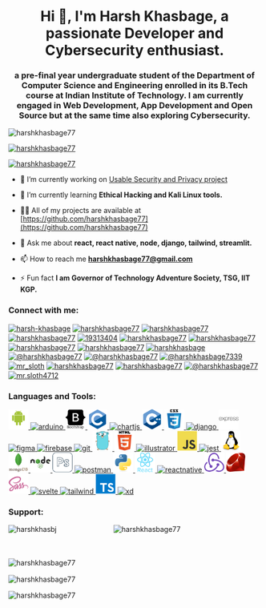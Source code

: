 <h1 align="center">Hi 👋, I'm Harsh Khasbage, a passionate Developer and Cybersecurity enthusiast.</h1>
<h3 align="center">a pre-final year undergraduate student of the Department of Computer Science and Engineering enrolled in its B.Tech course at Indian Institute of Technology. I am currently engaged in Web Development, App Development and Open Source but at the same time also exploring Cybersecurity.</h3>

<p align="left"> <img src="https://komarev.com/ghpvc/?username=harshkhasbage77&label=Profile%20views&color=0e75b6&style=flat" alt="harshkhasbage77" /> </p>

<p align="left"> <a href="https://github.com/ryo-ma/github-profile-trophy"><img src="https://github-profile-trophy.vercel.app/?username=harshkhasbage77" alt="harshkhasbage77" /></a> </p>

<p align="left"> <a href="https://twitter.com/harshkhasbage77" target="blank"><img src="https://img.shields.io/twitter/follow/harshkhasbage77?logo=twitter&style=for-the-badge" alt="harshkhasbage77" /></a> </p>

- 🔭 I’m currently working on [Usable Security and Privacy project](https://github.com/harshkhasbage77/USP_Project)

- 🌱 I’m currently learning **Ethical Hacking and Kali Linux tools.**

- 👨‍💻 All of my projects are available at [https://github.com/harshkhasbage77](https://github.com/harshkhasbage77)

- 💬 Ask me about **react, react native, node, django, tailwind, streamlit.**

- 📫 How to reach me **harshkhasbage77@gmail.com**

- ⚡ Fun fact **I am Governor of Technology Adventure Society, TSG, IIT KGP.**

<h3 align="left">Connect with me:</h3>
<p align="left">
<a href="https://codepen.io/harsh-khasbage" target="blank"><img align="center" src="https://raw.githubusercontent.com/rahuldkjain/github-profile-readme-generator/master/src/images/icons/Social/codepen.svg" alt="harsh-khasbage" height="30" width="40" /></a>
<a href="https://dev.to/harshkhasbage77" target="blank"><img align="center" src="https://raw.githubusercontent.com/rahuldkjain/github-profile-readme-generator/master/src/images/icons/Social/devto.svg" alt="harshkhasbage77" height="30" width="40" /></a>
<a href="https://twitter.com/harshkhasbage77" target="blank"><img align="center" src="https://raw.githubusercontent.com/rahuldkjain/github-profile-readme-generator/master/src/images/icons/Social/twitter.svg" alt="harshkhasbage77" height="30" width="40" /></a>
<a href="https://linkedin.com/in/harshkhasbage77" target="blank"><img align="center" src="https://raw.githubusercontent.com/rahuldkjain/github-profile-readme-generator/master/src/images/icons/Social/linked-in-alt.svg" alt="harshkhasbage77" height="30" width="40" /></a>
<a href="https://stackoverflow.com/users/19313404" target="blank"><img align="center" src="https://raw.githubusercontent.com/rahuldkjain/github-profile-readme-generator/master/src/images/icons/Social/stack-overflow.svg" alt="19313404" height="30" width="40" /></a>
<a href="https://codesandbox.com/harshkhasbage77" target="blank"><img align="center" src="https://raw.githubusercontent.com/rahuldkjain/github-profile-readme-generator/master/src/images/icons/Social/codesandbox.svg" alt="harshkhasbage77" height="30" width="40" /></a>
<a href="https://fb.com/harshkhasbage77" target="blank"><img align="center" src="https://raw.githubusercontent.com/rahuldkjain/github-profile-readme-generator/master/src/images/icons/Social/facebook.svg" alt="harshkhasbage77" height="30" width="40" /></a>
<a href="https://instagram.com/harshkhasbage77" target="blank"><img align="center" src="https://raw.githubusercontent.com/rahuldkjain/github-profile-readme-generator/master/src/images/icons/Social/instagram.svg" alt="harshkhasbage77" height="30" width="40" /></a>
<a href="https://dribbble.com/harshkhasbage77" target="blank"><img align="center" src="https://raw.githubusercontent.com/rahuldkjain/github-profile-readme-generator/master/src/images/icons/Social/dribbble.svg" alt="harshkhasbage77" height="30" width="40" /></a>
<a href="https://www.behance.net/harshkhasbage" target="blank"><img align="center" src="https://raw.githubusercontent.com/rahuldkjain/github-profile-readme-generator/master/src/images/icons/Social/behance.svg" alt="harshkhasbage" height="30" width="40" /></a>
<a href="https://hashnode.com/@harshkhasbage77" target="blank"><img align="center" src="https://raw.githubusercontent.com/rahuldkjain/github-profile-readme-generator/master/src/images/icons/Social/hashnode.svg" alt="@harshkhasbage77" height="30" width="40" /></a>
<a href="https://medium.com/@harshkhasbage77" target="blank"><img align="center" src="https://raw.githubusercontent.com/rahuldkjain/github-profile-readme-generator/master/src/images/icons/Social/medium.svg" alt="@harshkhasbage77" height="30" width="40" /></a>
<a href="https://www.youtube.com/c/@harshkhasbage7339" target="blank"><img align="center" src="https://raw.githubusercontent.com/rahuldkjain/github-profile-readme-generator/master/src/images/icons/Social/youtube.svg" alt="@harshkhasbage7339" height="30" width="40" /></a>
<a href="https://www.codechef.com/users/mr_sloth" target="blank"><img align="center" src="https://cdn.jsdelivr.net/npm/simple-icons@3.1.0/icons/codechef.svg" alt="mr_sloth" height="30" width="40" /></a>
<a href="https://www.hackerrank.com/harshkhasbage77" target="blank"><img align="center" src="https://raw.githubusercontent.com/rahuldkjain/github-profile-readme-generator/master/src/images/icons/Social/hackerrank.svg" alt="harshkhasbage77" height="30" width="40" /></a>
<a href="https://www.leetcode.com/harshkhasbage77" target="blank"><img align="center" src="https://raw.githubusercontent.com/rahuldkjain/github-profile-readme-generator/master/src/images/icons/Social/leet-code.svg" alt="harshkhasbage77" height="30" width="40" /></a>
<a href="https://www.hackerearth.com/@harshkhasbage77" target="blank"><img align="center" src="https://raw.githubusercontent.com/rahuldkjain/github-profile-readme-generator/master/src/images/icons/Social/hackerearth.svg" alt="@harshkhasbage77" height="30" width="40" /></a>
<a href="https://discord.gg/mr.sloth4712" target="blank"><img align="center" src="https://raw.githubusercontent.com/rahuldkjain/github-profile-readme-generator/master/src/images/icons/Social/discord.svg" alt="mr.sloth4712" height="30" width="40" /></a>
</p>

<h3 align="left">Languages and Tools:</h3>
<p align="left"> <a href="https://developer.android.com" target="_blank" rel="noreferrer"> <img src="https://raw.githubusercontent.com/devicons/devicon/master/icons/android/android-original-wordmark.svg" alt="android" width="40" height="40"/> </a> <a href="https://www.arduino.cc/" target="_blank" rel="noreferrer"> <img src="https://cdn.worldvectorlogo.com/logos/arduino-1.svg" alt="arduino" width="40" height="40"/> </a> <a href="https://getbootstrap.com" target="_blank" rel="noreferrer"> <img src="https://raw.githubusercontent.com/devicons/devicon/master/icons/bootstrap/bootstrap-plain-wordmark.svg" alt="bootstrap" width="40" height="40"/> </a> <a href="https://www.cprogramming.com/" target="_blank" rel="noreferrer"> <img src="https://raw.githubusercontent.com/devicons/devicon/master/icons/c/c-original.svg" alt="c" width="40" height="40"/> </a> <a href="https://www.chartjs.org" target="_blank" rel="noreferrer"> <img src="https://www.chartjs.org/media/logo-title.svg" alt="chartjs" width="40" height="40"/> </a> <a href="https://www.w3schools.com/cpp/" target="_blank" rel="noreferrer"> <img src="https://raw.githubusercontent.com/devicons/devicon/master/icons/cplusplus/cplusplus-original.svg" alt="cplusplus" width="40" height="40"/> </a> <a href="https://www.w3schools.com/css/" target="_blank" rel="noreferrer"> <img src="https://raw.githubusercontent.com/devicons/devicon/master/icons/css3/css3-original-wordmark.svg" alt="css3" width="40" height="40"/> </a> <a href="https://www.djangoproject.com/" target="_blank" rel="noreferrer"> <img src="https://cdn.worldvectorlogo.com/logos/django.svg" alt="django" width="40" height="40"/> </a> <a href="https://expressjs.com" target="_blank" rel="noreferrer"> <img src="https://raw.githubusercontent.com/devicons/devicon/master/icons/express/express-original-wordmark.svg" alt="express" width="40" height="40"/> </a> <a href="https://www.figma.com/" target="_blank" rel="noreferrer"> <img src="https://www.vectorlogo.zone/logos/figma/figma-icon.svg" alt="figma" width="40" height="40"/> </a> <a href="https://firebase.google.com/" target="_blank" rel="noreferrer"> <img src="https://www.vectorlogo.zone/logos/firebase/firebase-icon.svg" alt="firebase" width="40" height="40"/> </a> <a href="https://git-scm.com/" target="_blank" rel="noreferrer"> <img src="https://www.vectorlogo.zone/logos/git-scm/git-scm-icon.svg" alt="git" width="40" height="40"/> </a> <a href="https://golang.org" target="_blank" rel="noreferrer"> <img src="https://raw.githubusercontent.com/devicons/devicon/master/icons/go/go-original.svg" alt="go" width="40" height="40"/> </a> <a href="https://www.w3.org/html/" target="_blank" rel="noreferrer"> <img src="https://raw.githubusercontent.com/devicons/devicon/master/icons/html5/html5-original-wordmark.svg" alt="html5" width="40" height="40"/> </a> <a href="https://www.adobe.com/in/products/illustrator.html" target="_blank" rel="noreferrer"> <img src="https://www.vectorlogo.zone/logos/adobe_illustrator/adobe_illustrator-icon.svg" alt="illustrator" width="40" height="40"/> </a> <a href="https://developer.mozilla.org/en-US/docs/Web/JavaScript" target="_blank" rel="noreferrer"> <img src="https://raw.githubusercontent.com/devicons/devicon/master/icons/javascript/javascript-original.svg" alt="javascript" width="40" height="40"/> </a> <a href="https://jestjs.io" target="_blank" rel="noreferrer"> <img src="https://www.vectorlogo.zone/logos/jestjsio/jestjsio-icon.svg" alt="jest" width="40" height="40"/> </a> <a href="https://www.linux.org/" target="_blank" rel="noreferrer"> <img src="https://raw.githubusercontent.com/devicons/devicon/master/icons/linux/linux-original.svg" alt="linux" width="40" height="40"/> </a> <a href="https://www.mongodb.com/" target="_blank" rel="noreferrer"> <img src="https://raw.githubusercontent.com/devicons/devicon/master/icons/mongodb/mongodb-original-wordmark.svg" alt="mongodb" width="40" height="40"/> </a> <a href="https://nodejs.org" target="_blank" rel="noreferrer"> <img src="https://raw.githubusercontent.com/devicons/devicon/master/icons/nodejs/nodejs-original-wordmark.svg" alt="nodejs" width="40" height="40"/> </a> <a href="https://www.photoshop.com/en" target="_blank" rel="noreferrer"> <img src="https://raw.githubusercontent.com/devicons/devicon/master/icons/photoshop/photoshop-line.svg" alt="photoshop" width="40" height="40"/> </a> <a href="https://postman.com" target="_blank" rel="noreferrer"> <img src="https://www.vectorlogo.zone/logos/getpostman/getpostman-icon.svg" alt="postman" width="40" height="40"/> </a> <a href="https://www.python.org" target="_blank" rel="noreferrer"> <img src="https://raw.githubusercontent.com/devicons/devicon/master/icons/python/python-original.svg" alt="python" width="40" height="40"/> </a> <a href="https://reactjs.org/" target="_blank" rel="noreferrer"> <img src="https://raw.githubusercontent.com/devicons/devicon/master/icons/react/react-original-wordmark.svg" alt="react" width="40" height="40"/> </a> <a href="https://reactnative.dev/" target="_blank" rel="noreferrer"> <img src="https://reactnative.dev/img/header_logo.svg" alt="reactnative" width="40" height="40"/> </a> <a href="https://redux.js.org" target="_blank" rel="noreferrer"> <img src="https://raw.githubusercontent.com/devicons/devicon/master/icons/redux/redux-original.svg" alt="redux" width="40" height="40"/> </a> <a href="https://www.ruby-lang.org/en/" target="_blank" rel="noreferrer"> <img src="https://raw.githubusercontent.com/devicons/devicon/master/icons/ruby/ruby-original.svg" alt="ruby" width="40" height="40"/> </a> <a href="https://sass-lang.com" target="_blank" rel="noreferrer"> <img src="https://raw.githubusercontent.com/devicons/devicon/master/icons/sass/sass-original.svg" alt="sass" width="40" height="40"/> </a> <a href="https://svelte.dev" target="_blank" rel="noreferrer"> <img src="https://upload.wikimedia.org/wikipedia/commons/1/1b/Svelte_Logo.svg" alt="svelte" width="40" height="40"/> </a> <a href="https://tailwindcss.com/" target="_blank" rel="noreferrer"> <img src="https://www.vectorlogo.zone/logos/tailwindcss/tailwindcss-icon.svg" alt="tailwind" width="40" height="40"/> </a> <a href="https://www.typescriptlang.org/" target="_blank" rel="noreferrer"> <img src="https://raw.githubusercontent.com/devicons/devicon/master/icons/typescript/typescript-original.svg" alt="typescript" width="40" height="40"/> </a> <a href="https://www.adobe.com/products/xd.html" target="_blank" rel="noreferrer"> <img src="https://cdn.worldvectorlogo.com/logos/adobe-xd.svg" alt="xd" width="40" height="40"/> </a> </p>

<h3 align="left">Support:</h3>
<p><a href="https://www.buymeacoffee.com/harshkhasbj"> <img align="left" src="https://cdn.buymeacoffee.com/buttons/v2/default-yellow.png" height="50" width="210" alt="harshkhasbj" /></a><a href="https://ko-fi.com/harshkhasbage77"> <img align="left" src="https://cdn.ko-fi.com/cdn/kofi3.png?v=3" height="50" width="210" alt="harshkhasbage77" /></a></p><br><br>
<br>
<p><img align="center" src="https://github-readme-stats.vercel.app/api/top-langs?username=harshkhasbage77&show_icons=true&locale=en&layout=compact" alt="harshkhasbage77" /></p> 

<p><img align="center" src="https://github-readme-stats.vercel.app/api?username=harshkhasbage77&show_icons=true&locale=en" alt="harshkhasbage77" /></p> 

<p><img align="center" src="https://github-readme-streak-stats.herokuapp.com/?user=harshkhasbage77&" alt="harshkhasbage77" /></p>
